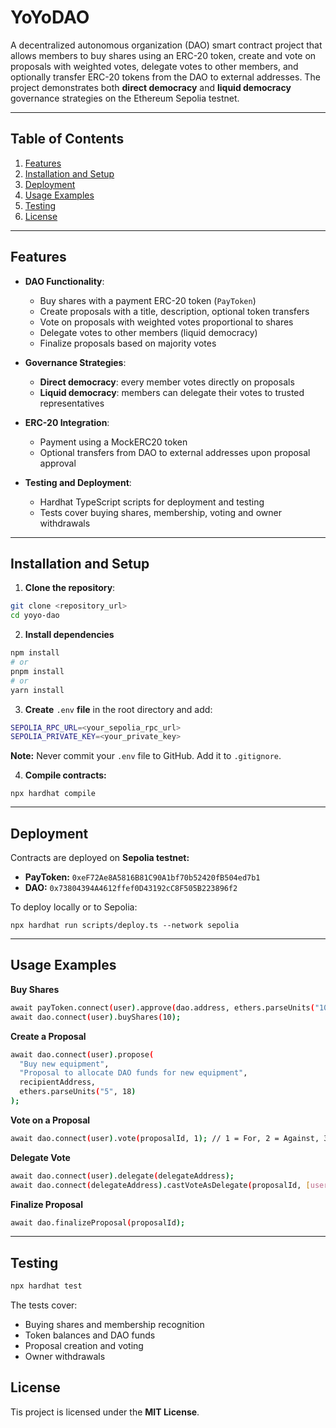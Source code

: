 # YoYoDAO

A decentralized autonomous organization (DAO) smart contract project that allows members to buy shares using an ERC-20 token, create and vote on proposals with weighted votes, delegate votes to other members, and optionally transfer ERC-20 tokens from the DAO to external addresses. The project demonstrates both **direct democracy** and **liquid democracy** governance strategies on the Ethereum Sepolia testnet.

---

## Table of Contents

1. [Features](#features)  
2. [Installation and Setup](#installation-and-setup)  
3. [Deployment](#deployment)  
4. [Usage Examples](#usage-examples)  
5. [Testing](#testing)  
6. [License](#license)  

---

## Features

- **DAO Functionality**:
  - Buy shares with a payment ERC-20 token (`PayToken`)
  - Create proposals with a title, description, optional token transfers
  - Vote on proposals with weighted votes proportional to shares
  - Delegate votes to other members (liquid democracy)
  - Finalize proposals based on majority votes

- **Governance Strategies**:
  - **Direct democracy**: every member votes directly on proposals
  - **Liquid democracy**: members can delegate their votes to trusted representatives

- **ERC-20 Integration**:
  - Payment using a MockERC20 token
  - Optional transfers from DAO to external addresses upon proposal approval

- **Testing and Deployment**:
  - Hardhat TypeScript scripts for deployment and testing
  - Tests cover buying shares, membership, voting and owner withdrawals

---

## Installation and Setup

1. **Clone the repository**:

```bash
git clone <repository_url>
cd yoyo-dao
```

2. **Install dependencies**

```bash
npm install
# or
pnpm install
# or
yarn install
```

3. **Create** ```.env``` **file** in the root directory and add:

```bash
SEPOLIA_RPC_URL=<your_sepolia_rpc_url>
SEPOLIA_PRIVATE_KEY=<your_private_key>
```

**Note:** Never commit your ```.env``` file to GitHub. Add it to ```.gitignore```.

4. **Compile contracts:**

```npx hardhat compile```

---

## Deployment

Contracts are deployed on **Sepolia testnet:**

- **PayToken:** ```0xeF72Ae8A5816B81C90A1bf70b52420fB504ed7b1```
- **DAO:** ```0x73804394A4612ffef0D43192cC8F505B223896f2```

To deploy locally or to Sepolia:

```npx hardhat run scripts/deploy.ts --network sepolia```

---

## Usage Examples

**Buy Shares**

```bash
await payToken.connect(user).approve(dao.address, ethers.parseUnits("10", 18));
await dao.connect(user).buyShares(10);
```

**Create a Proposal**

```bash
await dao.connect(user).propose(
  "Buy new equipment",
  "Proposal to allocate DAO funds for new equipment",
  recipientAddress,
  ethers.parseUnits("5", 18)
);
```

**Vote on a Proposal**

```bash
await dao.connect(user).vote(proposalId, 1); // 1 = For, 2 = Against, 3 = Abstain
```

**Delegate Vote**

```bash
await dao.connect(user).delegate(delegateAddress);
await dao.connect(delegateAddress).castVoteAsDelegate(proposalId, [user.address], 1);
```

**Finalize Proposal**

```bash
await dao.finalizeProposal(proposalId);
```

---

## Testing

```bash
npx hardhat test
```

The tests cover:

- Buying shares and membership recognition
- Token balances and DAO funds
- Proposal creation and voting
- Owner withdrawals

## License

Tis project is licensed under the **MIT License**.


